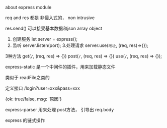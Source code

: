 
about express module

req and res 都是 非侵入式的， non intrusive

res.send() 可以接受基本数据和json array object 


1. 创建服务
let server = express();
2. 监听
server.listen(port);
3.处理请求 
server.use(`地址`, (req, res)=>{});


3种方法
get(`/`, (req, res) => {})
post(`/`, (req, res) => {})
use(`/`, (req, res) => {});

express-static 是一个中间件的插件，用来加载静态文件

类似于 readFile之类的

定义接口
/login?user=xxx&pass=xxx

{ok: true/false, msg: '原因'}

express-parser 用来处理 post方法， 引导出 req.body 

express 的链式操作


























